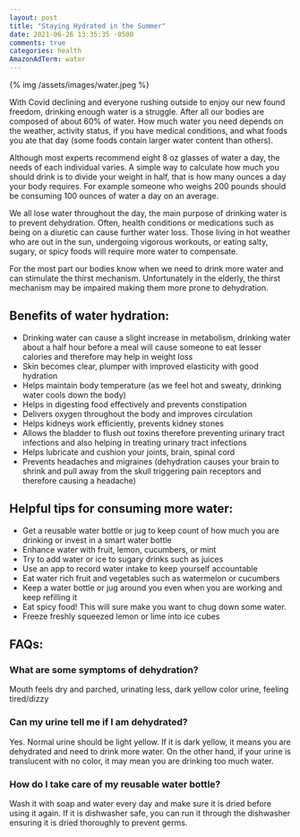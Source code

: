 ```yaml
---
layout: post
title: "Staying Hydrated in the Summer"
date: 2021-06-26 13:35:35 -0500
comments: true
categories: health
AmazonAdTerm: water
---
```

{% img /assets/images/water.jpeg %}


With Covid declining and everyone rushing outside to enjoy our new found freedom, drinking enough water is a struggle. After all our bodies are composed of about 60% of water. How much water you need depends on the weather, activity status, if you have medical conditions, and what foods you ate that day (some foods contain larger water content than others).

Although most experts recommend eight 8 oz glasses of water a day, the needs of each individual varies. A simple way to calculate how much you should drink is to divide your weight in half, that is how many ounces a day your body requires. For example someone who weighs 200 pounds should be consuming 100 ounces of water a day on an average.  

We all lose water throughout the day, the main purpose of drinking water is to prevent dehydration. Often, health conditions or medications such as being on a diuretic can cause further water loss. Those living in hot weather who are out in the sun, undergoing vigorous workouts, or eating salty, sugary, or spicy foods will require more water to compensate.

For the most part our bodies know when we need to drink more water and can stimulate the thirst mechanism. Unfortunately in the elderly, the thirst mechanism may be impaired making them more prone to dehydration.

## Benefits of water hydration:

-	Drinking water can cause a slight increase in metabolism, drinking water about a half hour before a meal will cause someone to eat lesser calories and therefore may help in weight loss
-	Skin becomes clear, plumper with improved elasticity with good hydration
-	Helps maintain body temperature (as we feel hot and sweaty, drinking water cools down the body)
-	Helps in digesting food effectively and prevents constipation
-	Delivers oxygen throughout the body and improves circulation
-	Helps kidneys work efficiently, prevents kidney stones
-	Allows the bladder to flush out toxins therefore preventing urinary tract infections and also helping in treating urinary tract infections
-	Helps lubricate and cushion your joints, brain, spinal cord
-	Prevents headaches and migraines (dehydration causes your brain to shrink and pull away from the skull triggering pain receptors and therefore causing a headache)



## Helpful tips for consuming more water:

-	Get a reusable water bottle or jug to keep count of how much you are drinking or invest in a smart water bottle
-	Enhance water with fruit, lemon, cucumbers, or mint
-	Try to add water or ice to sugary drinks such as juices
-	Use an app to record water intake to keep yourself accountable
-	Eat water rich fruit and vegetables such as watermelon or cucumbers
-	Keep a water bottle or jug around you even when you are working and keep refilling it
-	Eat spicy food! This will sure make you want to chug down some water.
-	Freeze freshly squeezed lemon or lime into ice cubes



## FAQs:

### What are some symptoms of dehydration?  

Mouth feels dry and parched, urinating less, dark yellow color urine, feeling tired/dizzy

### Can my urine tell me if I am dehydrated?

Yes. Normal urine should be light yellow. If it is dark yellow, it means you are dehydrated and need to drink more water. On the other hand, if your urine is translucent with no color, it may mean you are drinking too much water.

### How do I take care of my reusable water bottle?

Wash it with soap and water every day and make sure it is dried before using it again. If it is dishwasher safe, you can run it through the dishwasher ensuring it is dried thoroughly to prevent germs.
